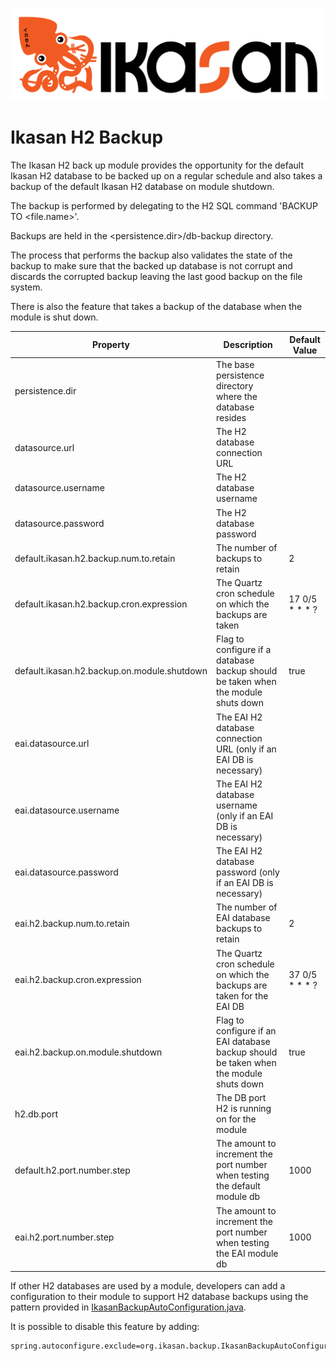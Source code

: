 ![IKASAN](../../developer/docs/quickstart-images/Ikasan-title-transparent.png)
# Ikasan H2 Backup

The Ikasan H2 back up module provides the opportunity for the default Ikasan H2 database to be
backed up on a regular schedule and also takes a backup of the default Ikasan H2 database on module shutdown.

The backup is performed by delegating to the H2 SQL command 'BACKUP TO <file.name>'.

Backups are held in the <persistence.dir>/db-backup directory.

The process that performs the backup also validates the state of the backup to make sure that the backed up database is
not corrupt and discards the corrupted backup leaving the last good backup on the file system.

There is also the feature that takes a backup of the database when the module is shut down.


| Property                                    | Description                                                                            | Default Value  |
|---------------------------------------------|----------------------------------------------------------------------------------------|----------------|
| persistence.dir                             | The base persistence directory where the database resides                              |                |
| datasource.url                              | The H2 database connection URL                                                         |                |
| datasource.username                         | The H2 database username                                                               |                |
| datasource.password                         | The H2 database password                                                               |                |
| default.ikasan.h2.backup.num.to.retain      | The number of backups to retain                                                        | 2              |
| default.ikasan.h2.backup.cron.expression    | The Quartz cron schedule on which the backups are taken                                | 17 0/5 * * * ? |
| default.ikasan.h2.backup.on.module.shutdown | Flag to configure if a database backup should be taken when the module shuts down      | true           |
| eai.datasource.url                          | The EAI H2 database connection URL (only if an EAI DB is necessary)                    |                |
| eai.datasource.username                     | The EAI H2 database username (only if an EAI DB is necessary)                          |                |
| eai.datasource.password                     | The EAI H2 database password (only if an EAI DB is necessary)                          |                |
| eai.h2.backup.num.to.retain                 | The number of EAI database backups to retain                                           | 2              |
| eai.h2.backup.cron.expression               | The Quartz cron schedule on which the backups are taken for the EAI DB                 | 37 0/5 * * * ? |
| eai.h2.backup.on.module.shutdown            | Flag to configure if an EAI database backup should be taken when the module shuts down | true           |
| h2.db.port                                  | The DB port H2 is running on for the module                                            |                |
| default.h2.port.number.step                 | The amount to increment the port number when testing the default module db             | 1000           |
| eai.h2.port.number.step                     | The amount to increment the port number when testing the EAI module db                 | 1000           |

If other H2 databases are used by a module, developers can add a configuration to their module to support H2 database 
backups using the pattern provided in [IkasanBackupAutoConfiguration.java](./src/main/java/org/ikasan/backup/IkasanBackupAutoConfiguration.java).

It is possible to disable this feature by adding:

```properties
spring.autoconfigure.exclude=org.ikasan.backup.IkasanBackupAutoConfiguration
```